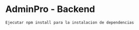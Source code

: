 # AdminPro - Backend
````````````````````````````````````````````````````
Ejecutar npm install para la instalacion de dependencias